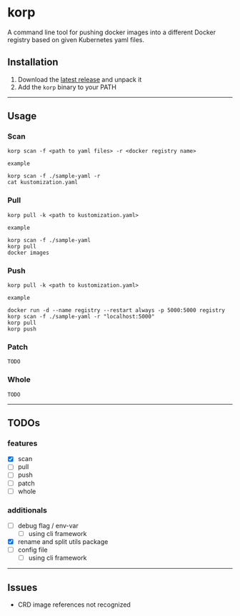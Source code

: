 
# korp
A command line tool for pushing docker images into a different Docker registry based on given Kubernetes yaml files.

## Installation

1. Download the [latest release](https://github.com/swisscom/korp/releases) and unpack it
2. Add the `korp` binary to your PATH

---

## Usage

### Scan

```
korp scan -f <path to yaml files> -r <docker registry name>
```

`example`
```
korp scan -f ./sample-yaml -r
cat kustomization.yaml
```

### Pull

```
korp pull -k <path to kustomization.yaml>
```

`example`
```
korp scan -f ./sample-yaml
korp pull
docker images
```

### Push

```
korp pull -k <path to kustomization.yaml>
```

`example`
```
docker run -d --name registry --restart always -p 5000:5000 registry
korp scan -f ./sample-yaml -r "localhost:5000"
korp pull
korp push
```

### Patch

`TODO`

### Whole

`TODO`

---

## TODOs

### features

- [x] scan
- [ ] pull
- [ ] push
- [ ] patch
- [ ] whole

### additionals

- [ ] debug flag / env-var
  - [ ] using cli framework
- [x] rename and split utils package
- [ ] config file
  - [ ] using cli framework

---

## Issues

* CRD image references not recognized

